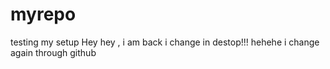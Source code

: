 # myrepo
testing my setup
Hey hey , i am back 
i change in destop!!!
hehehe i change again through github

